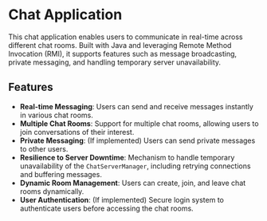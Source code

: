 # Chat Application

This chat application enables users to communicate in real-time across different chat rooms. Built with Java and leveraging Remote Method Invocation (RMI), it supports features such as message broadcasting, private messaging, and handling temporary server unavailability.

## Features

- **Real-time Messaging**: Users can send and receive messages instantly in various chat rooms.
- **Multiple Chat Rooms**: Support for multiple chat rooms, allowing users to join conversations of their interest.
- **Private Messaging**: (If implemented) Users can send private messages to other users.
- **Resilience to Server Downtime**: Mechanism to handle temporary unavailability of the `ChatServerManager`, including retrying connections and buffering messages.
- **Dynamic Room Management**: Users can create, join, and leave chat rooms dynamically.
- **User Authentication**: (If implemented) Secure login system to authenticate users before accessing the chat rooms.

